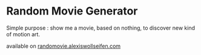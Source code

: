 # Random Movie Generator

Simple purpose : show me a movie, based on nothing, to discover new kind of motion art.

available on [randomovie.alexiswollseifen.com](https://randomovie.alexiswollseifen.com)